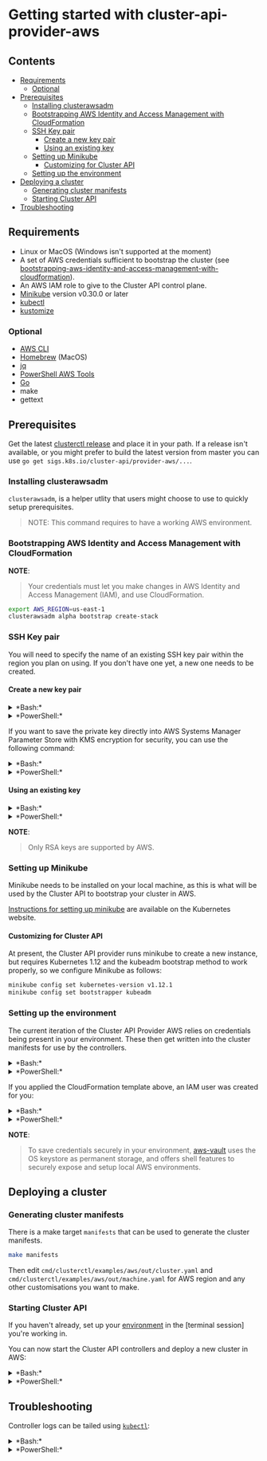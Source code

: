 # Getting started with cluster-api-provider-aws <!-- omit in toc -->

## Contents <!-- omit in toc -->

<!-- Below is generated using VSCode yzhang.markdown-all-in-one >

<!-- TOC depthFrom:2 -->

- [Requirements](#requirements)
  - [Optional](#optional)
- [Prerequisites](#prerequisites)
  - [Installing clusterawsadm](#installing-clusterawsadm)
  - [Bootstrapping AWS Identity and Access Management with CloudFormation](#bootstrapping-aws-identity-and-access-management-with-cloudformation)
  - [SSH Key pair](#ssh-key-pair)
    - [Create a new key pair](#create-a-new-key-pair)
    - [Using an existing key](#using-an-existing-key)
  - [Setting up Minikube](#setting-up-minikube)
    - [Customizing for Cluster API](#customizing-for-cluster-api)
  - [Setting up the environment](#setting-up-the-environment)
- [Deploying a cluster](#deploying-a-cluster)
  - [Generating cluster manifests](#generating-cluster-manifests)
  - [Starting Cluster API](#starting-cluster-api)
- [Troubleshooting](#troubleshooting)

<!-- /TOC -->

## Requirements

- Linux or MacOS (Windows isn't supported at the moment)
- A set of AWS credentials sufficient to bootstrap the cluster (see [bootstrapping-aws-identity-and-access-management-with-cloudformation](#bootstrapping-aws-identity-and-access-management-with-cloudformation)).
- An AWS IAM role to give to the Cluster API control plane.
- [Minikube][minikube] version v0.30.0 or later
- [kubectl][kubectl]
- [kustomize][kustomize]

### Optional

- [AWS CLI](https://docs.aws.amazon.com/cli/latest/userguide/installing.html)
- [Homebrew][brew] (MacOS)
- [jq][jq]
- [PowerShell AWS Tools][aws_powershell]
- [Go](https://golang.org/dl/)
- make
- gettext

## Prerequisites

Get the latest [clusterctl release](https://github.com/kubernetes-sigs/cluster-api-provider-aws/releases) and place it in your path. If a release isn't available, or you might prefer to build the latest version from master you can use `go get sigs.k8s.io/cluster-api/provider-aws/...`.

### Installing clusterawsadm

`clusterawsadm`, is a helper utlity that users might choose to use to quickly setup prerequisites.

> NOTE: This command requires to have a working AWS environment.

### Bootstrapping AWS Identity and Access Management with CloudFormation

**NOTE**:
> Your credentials must let you make changes in AWS Identity and Access Management (IAM),
> and use CloudFormation.

```bash
export AWS_REGION=us-east-1
clusterawsadm alpha bootstrap create-stack
```

### SSH Key pair

You will need to specify the name of an existing SSH key pair within the region you plan on using. If you don't have one yet, a new one needs to be created.

#### Create a new key pair

<details><summary>*Bash:*</summary>

```bash
# Save the output to a secure location
aws ec2 create-key-pair --key-name cluster-api-provider-aws.sigs.k8s.io | jq .KeyMaterial -r
-----BEGIN RSA PRIVATE KEY-----
[... contents omitted ...]
-----END RSA PRIVATE KEY-----
```
</details>

<details><summary>*PowerShell:*</summary>

```powershell
(New-EC2KeyPair -KeyName cluster-api-provider-aws.sigs.k8s.io).KeyMaterial
-----BEGIN RSA PRIVATE KEY-----
[... contents omitted ...]
-----END RSA PRIVATE KEY-----
```
</details>

If you want to save the private key directly into AWS Systems Manager Parameter
Store with KMS encryption for security, you can use the following command:

<details><summary>*Bash:*</summary>

```bash
aws ssm put-parameter --name "/sigs.k8s.io/cluster-api-provider-aws/ssh-key" \
  --type SecureString \
  --value "$(aws ec2 create-key-pair --key-name cluster-api-provider-aws.sigs.k8s.io | jq .KeyMaterial -r)"
{
"Version": 1
}
```
</details>

<details><summary>*PowerShell:*</summary>

```powershell
Write-SSMParameter -Name "/sigs.k8s.io/cluster-api-provider-aws/ssh-key" `
  -Type SecureString `
  -Value (New-EC2KeyPair -KeyName cluster-api-provider-aws.sigs.k8s.io).KeyMaterial
1
```
</details>

#### Using an existing key

<details><summary>*Bash:*</summary>

```bash
# Replace with your own public key
aws ec2 import-key-pair --key-name cluster-api-provider-aws.sigs.k8s.io \
  --public-key-material $(cat ~/.ssh/id_rsa.pub)
```
</details>

<details><summary>*PowerShell:*</summary>

```powershell
$publicKey = [System.Convert]::ToBase64String( `
  [System.Text.Encoding]::UTF8.GetBytes(((get-content ~/.ssh/id_rsa.pub))))
Import-EC2KeyPair -KeyName cluster-api-provider-aws.sigs.k8s.io -PublicKeyMaterial $publicKey
```
</details>

**NOTE**:
> Only RSA keys are supported by AWS.

### Setting up Minikube

Minikube needs to be installed on your local machine, as this is what will be used by the Cluster API to bootstrap your cluster in AWS.

[Instructions for setting up minikube][minikube] are available on the Kubernetes website.

#### Customizing for Cluster API

At present, the Cluster API provider runs minikube to create a new instance,
but requires Kubernetes 1.12 and the kubeadm bootstrap method to work properly,
so we configure Minikube as follows:

```bash
minikube config set kubernetes-version v1.12.1
minikube config set bootstrapper kubeadm
```

### Setting up the environment

The current iteration of the Cluster API Provider AWS relies on credentials being present in your environment.
These then get written into the cluster manifests for use by the controllers.

<details><summary>*Bash:*</summary>

```bash
# Region used to deploy the cluster in.
export AWS_REGION=us-east-1

# User access credentials.
export AWS_ACCESS_KEY_ID="AKIAIOSFODNN7EXAMPLE"
export AWS_SECRET_ACCESS_KEY="wJalrXUtnFEMI/K7MDENG/bPxRfiCYEXAMPLEKEY"

# SSH Key to be used to run instances.
export SSH_KEY_NAME="cluster-api-provider-aws.sigs.k8s.io"
```
</details>

<details><summary>*PowerShell:*</summary>

```powershell
$ENV:AWS_REGION = "us-east-1"
$ENV:AWS_ACCESS_KEY_ID="AKIAIOSFODNN7EXAMPLE"
$ENV:AWS_SECRET_ACCESS_KEY="wJalrXUtnFEMI/K7MDENG/bPxRfiCYEXAMPLEKEY"
$ENV:SSH_KEY_NAME="cluster-api-provider-aws.sigs.k8s.io"
```
</details>

If you applied the CloudFormation template above, an IAM user was created for you:

<details><summary>*Bash:*</summary>

```bash
export AWS_CREDENTIALS=$(aws iam create-access-key \
  --user-name bootstrapper.cluster-api-provider-aws.sigs.k8s.io)
export AWS_ACCESS_KEY_ID=$(echo $AWS_CREDENTIALS | jq .AccessKey.AccessKeyId -r)
export AWS_SECRET_ACCESS_KEY=$(echo $AWS_CREDENTIALS | jq .AccessKey.SecretAccessKey -r)
```
</details>

<details><summary>*PowerShell:*</summary>

```powershell
$awsCredentials = New-IAMAccessKey -UserName bootstrapper.cluster-api-provider-aws.sigs.k8s.io
$ENV:AWS_ACCESS_KEY_ID=$awsCredentials.AccessKeyId
$ENV:AWS_SECRET_ACCESS_KEY=$awsCredentials.SecretAccessKey
```
</details>

**NOTE**:
> To save credentials securely in your environment, [aws-vault][aws-vault] uses the OS keystore as permanent storage,
> and offers shell features to securely expose and setup local AWS environments.

## Deploying a cluster

### Generating cluster manifests

There is a make target `manifests` that can be used to generate the
cluster manifests.

```bash
make manifests
```

Then edit `cmd/clusterctl/examples/aws/out/cluster.yaml` and `cmd/clusterctl/examples/aws/out/machine.yaml` for AWS
region and any other customisations you want to make.

### Starting Cluster API

If you haven't already, set up your [environment](#setting-up-the-environment)
in the [terminal session] you're working in.

You can now start the Cluster API controllers and deploy a new cluster in AWS:

<details><summary>*Bash:*</summary>

```bash
clusterctl create cluster -v2 --provider aws \
  -m ./cmd/clusterctl/examples/aws/out/machines.yaml \
  -c ./cmd/clusterctl/examples/aws/out/cluster.yaml \
  -p ./cmd/clusterctl/examples/aws/out/provider-components.yaml \
  -a ./cmd/clusterctl/examples/aws/out/addons.yaml

I1018 01:21:12.079384   16367 clusterdeployer.go:94] Creating bootstrap cluster
I1018 01:21:12.106882   16367 clusterdeployer.go:111] Applying Cluster API stack to bootstrap cluster
I1018 01:21:12.106901   16367 clusterdeployer.go:300] Applying Cluster API Provider Components
I1018 01:21:12.106909   16367 clusterclient.go:505] Waiting for kubectl apply...
I1018 01:21:12.460755   16367 clusterclient.go:533] Waiting for Cluster v1alpha resources to become available...
I1018 01:21:12.464840   16367 clusterclient.go:546] Waiting for Cluster v1alpha resources to be listable...
I1018 01:21:12.517706   16367 clusterdeployer.go:116] Provisioning target cluster via bootstrap cluster
I1018 01:21:12.517722   16367 clusterdeployer.go:118] Creating cluster object aws-provider-test1 on bootstrap cluster in namespace "aws-provider-system"
I1018 01:21:12.524912   16367 clusterdeployer.go:123] Creating master  in namespace "aws-provider-system"
```
</details>

<details><summary>*PowerShell:*</summary>

```powershell
clusterctl create cluster -v2 --provider aws `
  -m ./cmd/clusterctl/examples/aws/out/machines.yaml `
  -c ./cmd/clusterctl/examples/aws/out/cluster.yaml `
  -p ./cmd/clusterctl/examples/aws/out/provider-components.yaml `
  -a ./cmd/clusterctl/examples/aws/out/addons.yaml

I1018 01:21:12.079384   16367 clusterdeployer.go:94] Creating bootstrap cluster
I1018 01:21:12.106882   16367 clusterdeployer.go:111] Applying Cluster API stack to bootstrap cluster
I1018 01:21:12.106901   16367 clusterdeployer.go:300] Applying Cluster API Provider Components
...
```
</details>

## Troubleshooting

Controller logs can be tailed using [`kubectl`][kubectl]:

<details><summary>*Bash:*</summary>

```bash
kubectl get po -o name -n aws-provider-system | grep aws-provider-controller-manager | xargs kubectl logs -n aws-provider-system -c manager -f
```
</details>

<details><summary>*PowerShell:*</summary>

```powershell
kubectl logs -n aws-provider-system -c manager -f `
  $(kubectl get po -o name | Select-String -Pattern "aws-provider-controller-manager")
```
</details>

<!-- References -->

[brew]: https://brew.sh/
[jq]: https://stedolan.github.io/jq/download/
[minikube]: https://kubernetes.io/docs/tasks/tools/install-minikube/
[kubectl]: https://kubernetes.io/docs/tasks/tools/install-kubectl/
[aws_powershell]: (https://docs.aws.amazon.com/powershell/index.html#lang/en_us)
[aws-vault]: https://github.com/99designs/aws-vault
[kustomize]: https://github.com/kubernetes-sigs/kustomize
